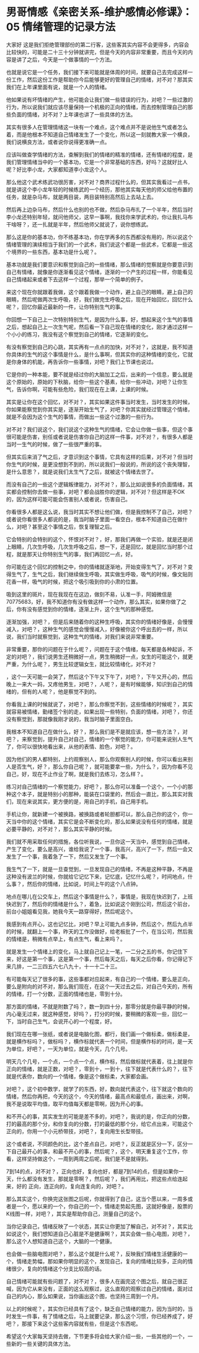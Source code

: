 # 男哥情感《亲密关系-维护感情必修课》：05 情绪管理的记录方法

大家好 这是我们拒绝管理部份的第二行客，这些客其实内容不会更得多，内容会比较快的，可能是二十三十分钟就讲完，但是今天的内容非常重要，而且今天的内容是讲了之后，今天是一个做事情的一个方法。

也就是说它是一个任务，我们接下来可能就是体周的时间，就要自己去完成这样一份工作，然后这份工作是帮助你今后能够更好的管理自己的情绪，对不对？那其实我们在上年课里面有说，就是一个人的情绪。

他如果说有坏情绪的产生，他可能会让我们做一些错误的行为，对吧？一些过激的行为，所以说我们就应该尽量保持一个机极的正向的情绪，而去控制管理自己的那些负面的情绪，对不对？上年课也讲了一些具体的方法。

其实有很多人在管理情绪这一块有一个难点，这个难点并不是说他生气或者怎么着，而是他根本不知道自己情绪发生了一个变化，所以这一刻就教大家一个横良，我们说横良方法，或者说你说得更准确一点。

应该叫做查学情绪的方法，查解到我们的情绪的精准的情绪，还有情绪的程度，是我们管理情绪当中的一个基本功，它是一个非常基础的东西，好吗？这就好比人呢？好比李小龙，大家都知道李小龙这个人。

那么他这个武术练武功很厉害，对不对？商界过程什么的，但其实我看过一点书，就是讲这个李小龙年轻的时候练武的一个经历，那他其实每天他的师父给他布置的任务，就是杂马布，就是两目装，两目装特别高然后上去站上去。

然后再上边杂马布，然后什么也别的也不做，然后杂马布扎了一个半年，然后当时李小龙还特别年轻，就问他师父，这早一事啊，我找你来学武术的，你让我扎马布干啥呀？，还一扎就是半年，然后他师父就说了，说你想练武。

那么这是你的基本功，你不练基本功，你在学再多的东西都没有用的，所以说这个情绪管理的演续相当于我们的一个武术，我们说这个都是一些武术，它都是一些这个境界的一些东西，基本功是什么呢？。

基本功就是我们要意识和察觉到自己的一些情绪，那么情绪的觉察就是你要意识到自己有情绪，就像是你逐渐看见这个情绪，逐渐的一个产生的过程一样，你能看见自己情绪起来或者下去这样一个过程，那举一个简单的例子。

来这个现在你就跟着我做，这个跟着我做一个动作，避上自己的眼睛，避上自己的眼睛，然后呢做两次生呼吸，好，我们做完生呼吸之后，现在开始回忆，回忆什么呢？，回忆你最近最新的一件，让你特别生气的事。

你回想一下自己上一次特别特别生气，是因为什么事，好，想起来这个生气的事情之后，想起自己上一次生气呢，然后看一下自己现在情绪的变化，刚才通过这样一个小小的练习，我没有这个察觉到自己的情绪，它逐渐的变化。

有没有察觉到自己的心跳，其实再有一点点的加快，对不对？，这就是，我不知道你具体的生气的这个事情是什么，是什么事啊，但其实你的这种情绪的变化，它就是你身体的机能，再告诉你一些事情，对吧？我们上节课也说过。

它是你的一种本能，要不就是经过你的大脑加工之后，出来的一个信息，要么就是这个原始的，原始的下秋脑，给你一些这个基素，给你一些冲动，对吧？让你生气，告诉你啊，可能有些危险，我们现在在上课，上课的时候。

其实是让你在这个回忆，对不对？，其实如果这件事当时发生，当时发生的时候，你如果能察觉到你其实是，逐渐开始生气了，对吧？你其实就经过管理这个情绪，就是不会因为这个生气的事情，而做出一些这个过激的一些行为。

对不对？我们说这个，我们说这个这种生气的情绪，它会让你做一些事，但这个事很可能是伤害，别任或者说是伤害你自己的这样一件事，对不对？，有很多人都是当时一生气的时候，做了一些很严重的事。

但其实后来消了气之后，才意识到这个事情，它具有这样的后果，对不对？但当时你生气的时候，是更没想到不到的，所以说我们一般说的，所说的这个丧失理智，是什么意思？，就是说我们太生气了之后，就被这个情绪去世了。

而没有自己的一些这个逻辑叛律能力，对不对？，那么比如说很多的负面情绪，其实都会控制你去做一些事，对吧？都会战胜你的逻辑，对不对？但这样是不OK的，因为这样可能可能会伤害别人或者说，伤害自己。

你看很多人都是这么说，我当时其实不想让他们做，但是我控制不了自己，对吧？或者说你看很多人都说的是，我当时脑子里面一看空白，根本不知道自己在做什么，对吧？甚至这个事情之后，恢复理智之后。

它会特别的会特别的这个，怀恨对不对？，好，那我们再做一个实验，就是还是闭上眼睛，几次生呼吸，几次生呼吸之后，想一下，还是回忆，就是回忆当时那个过程，就是那天让你特别生气的事，我们再回忆一点，好。

你可能在这个回忆的控制之中，你的情绪就逐渐地，开始变得生气了，对不对？变得生气了，生气之后，我们继续做生呼吸，其实做生呼吸，吸气的时候，像文贴则花香一样，吸气的时候，把这个吸引吸到你的小肃的位置。

吸到这里的斑片，现在我现在在这边，做刻不易，认准一手，阿姆微信是70775683，好，我不知道你有没有做这样一个动作，那么其实，如果你做了之后，你有没有感觉到你的情绪，逐渐上升，这个生气的那种感觉。

逐渐加强，对吧？，但是后来随着你的这种生呼吸，其实你的情绪好像是，会慢慢减入，对吧？，这种生气的感觉会慢慢减入，好像被你这个呼出去的一样，所以说，我们当时就察觉到，这种生气的情绪，对我们来说非常重要。

非常重要，那你的问题在于什么呢？，问题在于这个情绪，每天都是各种起诉，不定的对吧？，我们说男生还稍微好一点，男生稍微好一点，女生的可能这个，就更严重，为什么呢？，男生比较逻辑女生，就比较情绪化，对不对？

，这个一天可能一会哭了，然后这个下午又下午了，对吧？，下午又开心的，然后晚上一来大一妈，又疼他男生，对吧？，人呢？，是有时候能够，知识到自己的情绪的，但有的人呢？，他是察觉不到的。

你看我上课的时候就说了，对吧？，那么你察觉不到，这些情绪的时候呢？，其实就容易被情绪，勤绪签个别的走，如果出现一些特别，负面的情绪，对吧？，你还没有察觉到，那就像我刚才说的，我当时脑子里面空白。

我根本不知道自己在做什么，好？，那么我们是不是就应该，想一些方法？，对吧？，来察觉到，提升自己对自己，情绪的一个察觉的能力，你可能来说别人生气了，你可以很快地看出来，从他的表情、脸色，对吧？。

因为他们的男人都特别，上约观察别人，那么你观察别人的时候，你可以看出来别人是否生气，好？，那么你自己呢？，就可能要拿一些，为什么？，因为你看不见自己，好，现在不止作业了啊，就是我们去练习，怎么样？。

练习对自己情绪的一个察觉能力，好吧？，那么你可以准备一个这个，一个小的那种这个本子，就是特别小的那种，能装在口袋里的，然后会一直比，那么其实对我们，现在来说其实，更方便的是，用自己的手机，自己用手机。

手机让你，就新建一个被换路，被换路或者轮胆都可以，那么自己你的这个，你一天当中你的这个情绪，其实它是会不断变化的，那么如果说没有任何的情绪，就是必要平静的，对不对？，那么其实平静的时候。

我们就不用采取任何的措施，各位听我说，一旦你这一天当中，感觉到自己情绪，产生了变化，要么是高兴，谁给我说了一个事，我高兴，高兴了一下，然后一会又发生了一个事，我着急了一下，然后又发生了一个事。

我生气了一下，就是一旦查觉到，一旦发现自己的情绪，不再是这种平静，不再是这种没有波兰的时候，你就给它记忆下来，记忆底，记忆什么呢？，时间地点，什么事？，然后你的情绪，比如说，时间上午的这个八点钟。

地点在哪儿在公交车上，然后这个事情是什么？，事情是，我现在快迟到了，上班快迟到了，然后你的情绪是什么？，着急，比如说这个刚到公司，然后这个前台，前台小姐姐看见我，她我今天一路穿得好，然后呢这个。

我感到有点开心，这也记忆比，对吧？早上可能九点多钟，然后这个，然后九点半的时候，就翻上一个事，昨天的工作没做好，给老板批了一个，在当公司，然后我的情绪是，稍微有点举上，有点生气，看上来吗？。

就是发生一个情绪上的变化，马上就自己记上一笔，一二分之五的书，你记住下来，好这是第一个事，这是第一个事，然后每天之后，每天之后你看，你记得记下来几排，一二三四五六七八九十，十一十二十三。

有可能每天记了很多的事，这些事都对应起来，有自己的一个情绪，要么是正向，要么是附向的对不对，那么我们现在，在这个一天过去之后，对自己今天的，所有的情绪，打一个分数，正面的情绪也是，零到十分。

那方面的情绪，不就是附数了吗？，数一到四十分，那零分就是你最平静的时候，内心毫无过来，就这种感觉，好吗？，打分的时候，要稍微的客观一些，回忆一下，当时自己生气，会说开心的一个程度，好。

我们现在在哪一张纸，或者说是电脑化图，都行，我们画一个做标柔，做标柔是，就是横作标吗？，做标吗？，横作标就代表一个时间，但是横作标的时间，是一天为单位，好吧？，一天为单位，就是今天，几个几号。

明天几个几号，一个点，一个点一个点，横作标，然后做标就代表着，往上就是你正向的情绪，就是正数，对吧？，零到十，一到十，往下就是代表什么的？，往下就是代表你，数向的一个情绪，像是这个做标柔，大家都会画。

对吧？，这个初中数学，就学了的东西，好，数向就代表这个，往下就这个数向的情绪，然后你再把，今天的这个，今天的情绪，最高点和最低点，画出来，对啊，我不是说取平均值，取平均值每天都是零啊，因为开心的事。

和不开心的事，其实发生的可能是差不多的，对吧？，我说的是，你正向的分数，打的最高的那个分，和你复向的分数，打的最低的那个分，给它点出来，可能这个正向的，你用一个小元桥带技，对吧？，复向用生长型带技。

这个或者说，不同颜色的比，这个差点自己，对吧？，反正就是区分一下，区分一下自己最开心的事，和最不开心的事，然后呢？，这个，明天重复这个工作，你看，这样坚持做这个，一周到两周之后呢，我们是不是就得到。

7到14的点，对不对？，正向也好，复向也好，都是7到14的点，但是如果你一天，什么都没有发生，那就是零啊？，然后呢？，我们再用比，把这些点给连起来，好的 正向，连正向的，复向连复向的，对吧？。

那么其实这个，你换完这张图之后呢，你就得到了自己，这当个愿以来，一周多或者是一个，愿以来的一个，你自己的一个，情绪走势起先图，这就好像是，股票的K线图一样，对吧？，其实是帮助你自己，测量自己的这个。

当你记录自己，情绪反映了一个状态，其实让你更加了解自己，对不对？，其实比如说这个，我们想知道自己心脏是不是健康啊？，其实会做一些心电图，对吧？，那么这个人想知道自己这个，大脑的一个健康。

也会做一些脑电图对吧？，那么这个就是什么呢？，反映我们情绪生活健康的一个，情绪走势幅，那如果你明显的这个，发现自己，复向的情绪比较多，正向的情绪很少，复向的情绪这个分支比较高的话。

自己情绪可能就有些问题了，对不对？，很多人在画完这个图之后，就自己很正喊，因为它从来没有，正面的这么观察过，这么直观的观察过自己的情绪，面对过自己的内心，那么如果说，当你画出这个图，也坚持三周到一个月。

以上的时候呢？，其实你已经具有了这个，缺乏自己情绪的能力，因为当时的，当时发生一件事，有了情绪之后，马上就要记录，那么这个习惯，你已经养成了，好吧？，那接下来这个这些客内容就有些，但是这个东西呢。

希望这个大家每天坚持去做，下节更多将会给大家介绍一些，一些其他的一个，一些新的一些关键的具体方法。